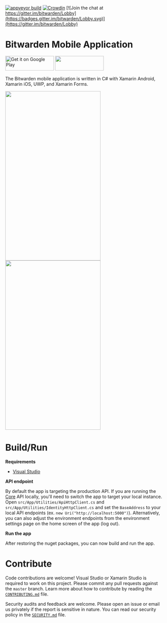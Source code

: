 [![appveyor build](https://ci.appveyor.com/api/projects/status/github/bitwarden/mobile?branch=master&svg=true)](https://ci.appveyor.com/project/bitwarden/mobile)
[![Crowdin](https://d322cqt584bo4o.cloudfront.net/bitwarden-mobile/localized.svg)](https://crowdin.com/project/bitwarden-mobile)
[![Join the chat at https://gitter.im/bitwarden/Lobby](https://badges.gitter.im/bitwarden/Lobby.svg)](https://gitter.im/bitwarden/Lobby)

# Bitwarden Mobile Application

<a href="https://play.google.com/store/apps/details?id=com.x8bit.bitwarden" target="_blank"><img alt="Get it on Google Play" src="https://imgur.com/YQzmZi9.png" width="153" height="46"></a> <a href="https://itunes.apple.com/us/app/bitwarden-free-password-manager/id1137397744?mt=8" target="_blank"><img src="https://imgur.com/GdGqPMY.png" width="153" height="46"></a>

The Bitwarden mobile application is written in C# with Xamarin Android, Xamarin iOS, UWP, and Xamarin Forms.

<img src="https://raw.githubusercontent.com/bitwarden/brand/master/screenshots/mobile-android.png" alt="" width="300" height="533" /> <img src="https://raw.githubusercontent.com/bitwarden/brand/master/screenshots/mobile-ios.png" alt="" width="300" height="533" />

# Build/Run

**Requirements**

- [Visual Studio](https://store.xamarin.com/)

**API endpoint**

By default the app is targeting the production API. If you are running the [Core](https://github.com/bitwarden/core) API locally,
you'll need to switch the app to target your local instance. Open `src/App/Utilities/ApiHttpClient.cs` and `src/App/Utilities/IdentityHttpClient.cs` and set the `BaseAddress` to your local
API endpoints (ex. `new Uri("http://localhost:5000")`). Alternatively, you can also adjust the environment endpoints from the environment settings page on the home screen of the app (log out).

**Run the app**

After restoring the nuget packages, you can now build and run the app.

# Contribute

Code contributions are welcome! Visual Studio or Xamarin Studio is required to work on this project. Please commit any pull requests against the `master` branch.
Learn more about how to contribute by reading the [`CONTRIBUTING.md`](CONTRIBUTING.md) file.

Security audits and feedback are welcome. Please open an issue or email us privately if the report is sensitive in nature. You can read our security policy in the [`SECURITY.md`](SECURITY.md) file.
